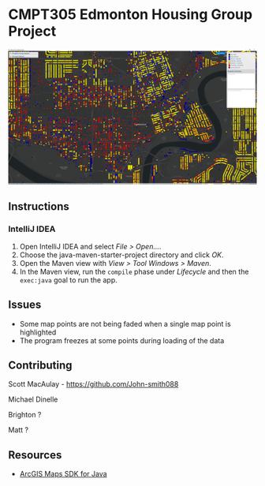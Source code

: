 # CMPT305 Edmonton Housing Group Project

![screenshot](projectscreenshot.png)

## Instructions

### IntelliJ IDEA

1. Open IntelliJ IDEA and select _File > Open..._.
2. Choose the java-maven-starter-project directory and click _OK_.
3. Open the Maven view with _View > Tool Windows > Maven_.
4. In the Maven view, run the `compile` phase under _Lifecycle_ and then the `exec:java` goal to run the app.

## Issues

- Some map points are not being faded when a single map point is highlighted
- The program freezes at some points during loading of the data

## Contributing

Scott MacAulay - https://github.com/John-smith088

Michael Dinelle

Brighton ?

Matt ?

## Resources

* [ArcGIS Maps SDK for Java](https://developers.arcgis.com/java/)